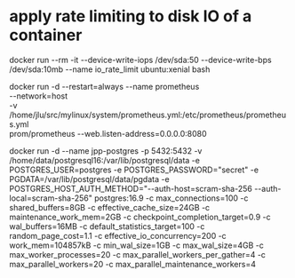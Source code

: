 
# apply rate limiting to disk IO of a container
docker run --rm -it --device-write-iops /dev/sda:50 --device-write-bps /dev/sda:10mb --name io_rate_limit ubuntu:xenial bash

docker run -d --restart=always --name prometheus \
    --network=host \
    -v /home/jlu/src/mylinux/system/prometheus.yml:/etc/prometheus/prometheus.yml \
    prom/prometheus --web.listen-address=0.0.0.0:8080

docker run -d --name jpp-postgres -p 5432:5432 -v /home/data/postgresql16:/var/lib/postgresql/data -e POSTGRES_USER=postgres -e POSTGRES_PASSWORD="secret" -e PGDATA=/var/lib/postgresql/data/pgdata -e POSTGRES_HOST_AUTH_METHOD="--auth-host=scram-sha-256 --auth-local=scram-sha-256" postgres:16.9 -c max_connections=100 -c shared_buffers=8GB -c effective_cache_size=24GB -c maintenance_work_mem=2GB -c checkpoint_completion_target=0.9 -c wal_buffers=16MB -c default_statistics_target=100 -c random_page_cost=1.1 -c effective_io_concurrency=200 -c work_mem=104857kB -c min_wal_size=1GB -c max_wal_size=4GB -c max_worker_processes=20 -c max_parallel_workers_per_gather=4 -c max_parallel_workers=20 -c max_parallel_maintenance_workers=4
